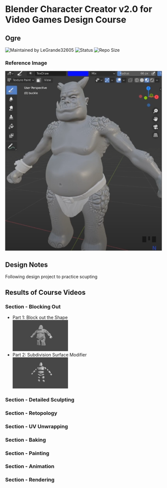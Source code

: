 # Blender Character Creator v2.0 for Video Games Design Course
## Ogre

![Maintained by LeGrande32605](https://img.shields.io/static/v1?label=Maintained%20by&message=LeGrande32605&color=blue)
![Status](https://img.shields.io/static/v1?label=Status&message=Work%20In%20Progress&color=yellow)
![Repo Size](https://img.shields.io/github/repo-size/legrande32605/GameDev-Blender-Character-Creator-Ogre)
### Reference Image
![Ogre](./Reference%20Images/Ogre.PNG)

## Design Notes
Following design project to practice scupting


## Results of Course Videos
### Section - Blocking Out
- Part 1: Block out the Shape   
[![Ogre - Block out the Shape](./Renders/Thumb%20-%20Block%20Out.png)](./Renders/Block%20Out.png)
- Part 2: Subdivision Surface Modifier   
[![Ogre - Subdivision Surface Modifier](./Renders/Thumb%20-%20Subdivision%20Surface%20Modifier.png)](./Renders/Subdivision%20Surface%20Modifier.png)


### Section - Detailed Sculpting

### Section - Retopology

### Section - UV Unwrapping

### Section - Baking

### Section - Painting

### Section - Animation

### Section - Rendering